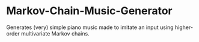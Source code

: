 # Markov-Chain-Music-Generator
Generates (very) simple piano music made to imitate an input using higher-order multivariate Markov chains.
